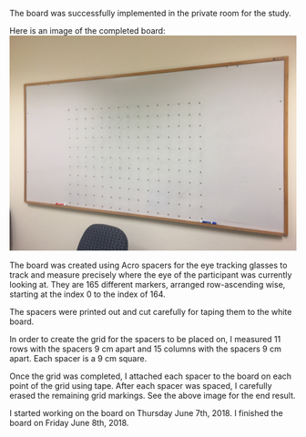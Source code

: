 The board was successfully implemented in the private room for the study.

Here is an image of the completed board:
![Image of Board](https://github.com/IlaWallace/Summer2018/blob/master/IMG_3193.JPG)

The board was created using Acro spacers for the eye tracking glasses to track and measure precisely where the eye of the participant was currently looking at. They are 165 different markers, arranged row-ascending wise, starting at the index 0 to the index of 164.

The spacers were printed out and cut carefully for taping them to the white board.

In order to create the grid for the spacers to be placed on, I measured 11 rows with the spacers 9 cm apart and 15 columns with the spacers 9 cm apart. Each spacer is a 9 cm square.

Once the grid was completed, I attached each spacer to the board on each point of the grid using tape. After each spacer was spaced, I carefully erased the remaining grid markings. See the above image for the end result.

I started working on the board on Thursday June 7th, 2018. I finished the board on Friday June 8th, 2018.
